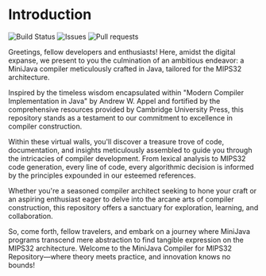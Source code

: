 # Introduction

![Build Status](https://img.shields.io/github/actions/workflow/status/taldoflemis/mija/gradle.yml)
![Issues](https://img.shields.io/github/issues/taldoflemis/mija)
![Pull requests](https://img.shields.io/github/issues-pr/taldoflemis/mija)


Greetings, fellow developers and enthusiasts! Here, amidst the digital expanse, we present to you the culmination of an ambitious endeavor: a MiniJava compiler meticulously crafted in Java, tailored for the MIPS32 architecture.

Inspired by the timeless wisdom encapsulated within "Modern Compiler Implementation in Java" by Andrew W. Appel and fortified by the comprehensive resources provided by Cambridge University Press, this repository stands as a testament to our commitment to excellence in compiler construction.

Within these virtual walls, you'll discover a treasure trove of code, documentation, and insights meticulously assembled to guide you through the intricacies of compiler development. From lexical analysis to MIPS32 code generation, every line of code, every algorithmic decision is informed by the principles expounded in our esteemed references.

Whether you're a seasoned compiler architect seeking to hone your craft or an aspiring enthusiast eager to delve into the arcane arts of compiler construction, this repository offers a sanctuary for exploration, learning, and collaboration.

So, come forth, fellow travelers, and embark on a journey where MiniJava programs transcend mere abstraction to find tangible expression on the MIPS32 architecture. Welcome to the MiniJava Compiler for MIPS32 Repository—where theory meets practice, and innovation knows no bounds!